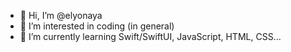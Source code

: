 - 👋 Hi, I’m @elyonaya
- 👀 I’m interested in coding (in general)
- 🌱 I’m currently learning Swift/SwiftUI, JavaScript, HTML, CSS...

<!---
elyonaya/elyonaya is a ✨ special ✨ repository because its `README.md` (this file) appears on your GitHub profile.
You can click the Preview link to take a look at your changes.
--->
